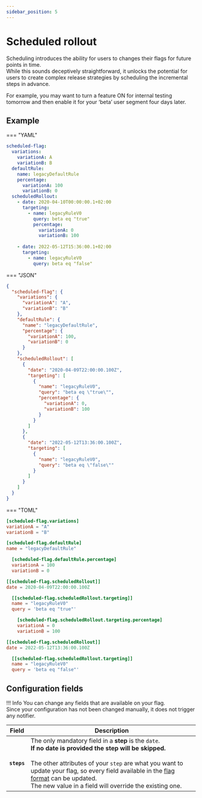 ```yaml
---
sidebar_position: 5
---
```


# Scheduled rollout

Scheduling introduces the ability for users to changes their flags for future points in time.  
While this sounds deceptively straightforward, it unlocks the potential for users to create complex release strategies by scheduling the incremental steps in advance.

For example, you may want to turn a feature ON for internal testing tomorrow and then enable it for your ‘beta’ user segment four days later.

## Example

=== "YAML"

```yaml linenums="1" hl_lines="10-22"
scheduled-flag:
  variations:
    variationA: A
    variationB: B
  defaultRule:
    name: legacyDefaultRule
    percentage:
      variationA: 100
      variationB: 0
  scheduledRollout:
    - date: 2020-04-10T00:00:00.1+02:00
      targeting:
        - name: legacyRuleV0
          query: beta eq "true"
          percentage:
            variationA: 0
            variationB: 100
      
    - date: 2022-05-12T15:36:00.1+02:00
      targeting:
        - name: legacyRuleV0
          query: beta eq "false"
```

=== "JSON"

```json linenums="1" hl_lines="14-39"
{
  "scheduled-flag": {
    "variations": {
      "variationA": "A",
      "variationB": "B"
    },
    "defaultRule": {
      "name": "legacyDefaultRule",
      "percentage": {
        "variationA": 100,
        "variationB": 0
      }
    },
    "scheduledRollout": [
      {
        "date": "2020-04-09T22:00:00.100Z",
        "targeting": [
          {
            "name": "legacyRuleV0",
            "query": "beta eq \"true\"",
            "percentage": {
              "variationA": 0,
              "variationB": 100
            }
          }
        ]
      },
      {
        "date": "2022-05-12T13:36:00.100Z",
        "targeting": [
          {
            "name": "legacyRuleV0",
            "query": "beta eq \"false\""
          }
        ]
      }
    ]
  }
}
```

=== "TOML"

```toml linenums="1" hl_lines="12-28"
[scheduled-flag.variations]
variationA = "A"
variationB = "B"

[scheduled-flag.defaultRule]
name = "legacyDefaultRule"

  [scheduled-flag.defaultRule.percentage]
  variationA = 100
  variationB = 0

[[scheduled-flag.scheduledRollout]]
date = 2020-04-09T22:00:00.100Z

  [[scheduled-flag.scheduledRollout.targeting]]
  name = "legacyRuleV0"
  query = 'beta eq "true"'

    [scheduled-flag.scheduledRollout.targeting.percentage]
    variationA = 0
    variationB = 100

[[scheduled-flag.scheduledRollout]]
date = 2022-05-12T13:36:00.100Z

  [[scheduled-flag.scheduledRollout.targeting]]
  name = "legacyRuleV0"
  query = 'beta eq "false"'
```

## Configuration fields

!!! Info
    You can change any fields that are available on your flag.  
    Since your configuration has not been changed manually, it does not trigger any notifier.

| Field       | Description                                                                                                                                                                                                                                                                                                                                  |
|-------------|----------------------------------------------------------------------------------------------------------------------------------------------------------------------------------------------------------------------------------------------------------------------------------------------------------------------------------------------|
| **`steps`** | The only mandatory field in a **step** is the `date`.<br/>**If no date is provided the step will be skipped.**<br/><br/>The other attributes of your `step` are what you want to update your flag, so every field available in the [flag format](../../flag_format) can be updated.<br/>The new value in a field will override the existing one. |
